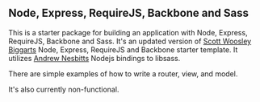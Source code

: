 ## Node, Express, RequireJS, Backbone and Sass
This is a starter package for building an application with Node, Express, RequireJS, Backbone and Sass. It's an updated version of [Scott Woosley Biggarts](https://github.com/swbiggart/node-express-requirejs-backbone) Node, Express, RequireJS and Backbone starter template. It utilizes [Andrew Nesbitts](https://github.com/andrew/node-sass) Nodejs bindings to libsass.

There are simple examples of how to write a router, view, and model.  

It's also currently non-functional.
